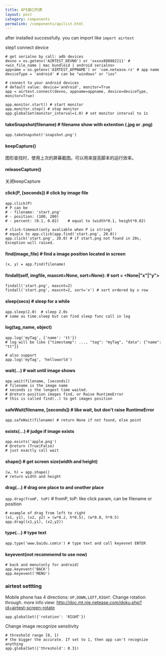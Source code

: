 ```yaml
--- 
title: API接口列表
layout: post
category: components
permalink: /components/apilist.html
---
```

after installed successfully. you can import like `import airtest`

step1 connect device

    # get serialno by call: adb devices
    devno = os.getenv('AIRTEST_DEVNO') or 'xxxxx888882111' # <win_file_name | mac bundleid | android serialno>
    appname = os.getenv('AIRTEST_APPNAME') or 'com.netease.rz' # app name
    deviceType = 'android' # can be "windows" or "ios"

    # connect to your android devices
    # default value: device='android', monitor=True
    app = airtest.connect(devno, appname=appname, device=deviceType, monitor=True)

    app.monitor.start() # start monitor
    app.monitor.stop() # stop monitor
    app.globalSet(monitor_interval=1.0) # set monitor interval to 1s


#### takeSnapshot(filename) # filename show with extention (.jpg or .png)

    app.takeSnapshot('snapshot.png')


#### keepCapture()
图形查找时，使用上次的屏幕截图。可以用来提高脚本的运行效率。

#### releaseCapture()
关闭keepCapture

#### click(P, [seconds]) # click by image file

    app.click(P)
    # P can be
    # - filename: 'start.png'
    # - position: (100, 200)
    # - percent: (0.1, 0.02)    # equal to (width*0.1, height*0.02)

    # click-timeout(only avaliable when P is string)
    # equals to app.click(app.find('start.png', 20.0))
    app.click('start.png', 20.0) # if start.png not found in 20s, Exception will raised.

#### find(image_file) # find a image position located in screen

    (x, y) = app.find(filename)


#### findall(self, imgfile, maxcnt=None, sort=None): # sort = <None|"x"|"y">

    findall('start.png', maxcnt=2)
    findall('start.png', maxcnt=2, sort='x') # sort ordered by x row

#### sleep(secs) # sleep for a while

    app.sleep(2.0)  # sleep 2.0s
    # same as time.sleep but can find sleep func call in log

#### log(tag_name, object)

    app.log('myTag', {'name': 'tt'})
    # log will be like {"timestamp": ..., "tag": "myTag", "data": {"name": "tt"}}

    # also support
    app.log('myTag', 'helloworld')

#### wait(...) # wait until image shows

    app.wait(filename, [seconds])
    # filename is the image name
    # seconds is the longest time waited.
    # @return position images find, or Raise RuntimeError
    # this is called find(..) to get images position


#### safeWait(filename, [seconds]) # like wait, but don't raise RuntimeError

    app.safeWait(filename) # return None if not found, else point


#### exists(...) # judge if image exists

    app.exists('apple.png')
    # @return (True|False)
    # just exactly call wait


#### shape() # get screen size(width and height)

    (w, h) = app.shape()
    # return width and height

#### drag(...) # drag one place to and onother place

`app.drag(fromP, toP)` # fromP, toP: like click param, can be filename or position

    # example of drag from left to right
    (x1, y1), (x2, y2) = (w*0.2, h*0.5), (w*0.8, h*0.5)
    app.drag((x1,y1), (x2,y2))


#### type(...) # type text

    app.type('www.baidu.com\n') # type text and call keyevnet ENTER


#### keyevent(not recommemd to use now)

    # back and menu(only for android)
    app.keyevent('BACK')
    app.keyevent('MENU')


### airtest settting
Mobile phone has 4 directions: `UP,DOWN,LEFT,RIGHT`.
Change rotation through. more info view: <http://doc.mt.nie.netease.com/doku.php?id=airtest-screen-rotate>

    app.globalSet({'rotation': 'RIGHT'})


Change image recognize sensitivity

    # threshold range [0, 1)
    # the bigger the accurate. If set to 1, then app can't recognize anything
    app.globalSet({'threshold': 0.3}) 



